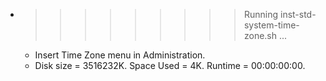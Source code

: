 * >>>>>>>>> Running inst-std-system-time-zone.sh ...
  * Insert Time Zone menu in Administration.
  * Disk size = 3516232K. Space Used = 4K. Runtime = 00:00:00:00.
